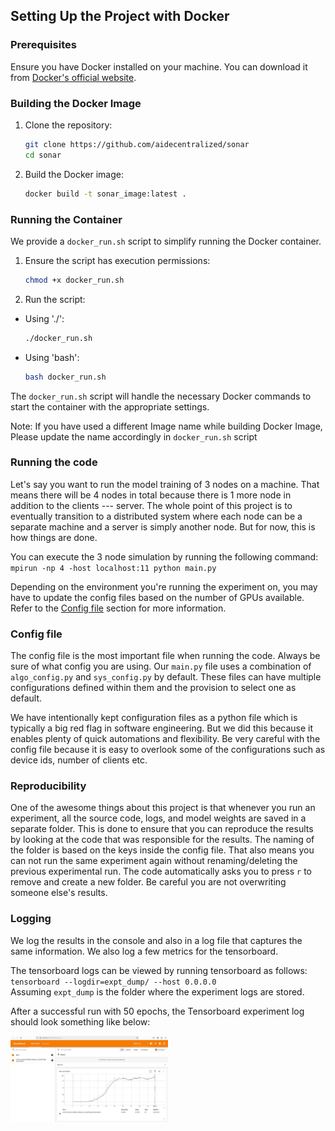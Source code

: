 ## Setting Up the Project with Docker

### Prerequisites

Ensure you have Docker installed on your machine. You can download it from [Docker's official website](https://www.docker.com/get-started).

### Building the Docker Image

1. Clone the repository:
    ```sh
    git clone https://github.com/aidecentralized/sonar
    cd sonar
    ```

2. Build the Docker image:
    ```sh
    docker build -t sonar_image:latest .
    ```

### Running the Container

We provide a `docker_run.sh` script to simplify running the Docker container.

1. Ensure the script has execution permissions:
    ```sh
    chmod +x docker_run.sh
    ```

2. Run the script:
- Using './':
    ```sh
    ./docker_run.sh
    ```
- Using 'bash':
    ```sh
    bash docker_run.sh
    ```

The `docker_run.sh` script will handle the necessary Docker commands to start the container with the appropriate settings.

Note: If you have used a different Image name while building Docker Image, Please update the name accordingly in `docker_run.sh` script

### Running the code
Let's say you want to run the model training of 3 nodes on a machine. That means there will be 4 nodes in total because there is 1 more node in addition to the clients --- server.
The whole point of this project is to eventually transition to a distributed system where each node can be a separate machine and a server is simply another node. But for now, this is how things are done.

You can execute the 3 node simulation by running the following command:<br>
`mpirun -np 4 -host localhost:11 python main.py`

Depending on the environment you're running the experiment on, you may have to update the config files based on the number of GPUs available. Refer to the [Config file](#config-file) section for more information.


### Config file
The config file is the most important file when running the code. Always be sure of what config you are using. Our `main.py` file uses a combination of `algo_config.py` and `sys_config.py` by default. These files can have multiple configurations defined within them and the provision to select one as default. 

We have intentionally kept configuration files as a python file which is typically a big red flag in software engineering. But we did this because it enables plenty of quick automations and flexibility. Be very careful with the config file because it is easy to overlook some of the configurations such as device ids, number of clients etc.

### Reproducibility
One of the awesome things about this project is that whenever you run an experiment, all the source code, logs, and model weights are saved in a separate folder. This is done to ensure that you can reproduce the results by looking at the code that was responsible for the results. The naming of the folder is based on the keys inside the config file. That also means you can not run the same experiment again without renaming/deleting the previous experimental run. The code automatically asks you to press `r` to remove and create a new folder. Be careful you are not overwriting someone else's results.

### Logging
We log the results in the console and also in a log file that captures the same information. We also log a few metrics for the tensorboard. 

The tensorboard logs can be viewed by running tensorboard as follows:<br>
`tensorboard --logdir=expt_dump/ --host 0.0.0.0`<br>
Assuming `expt_dump` is the folder where the experiment logs are stored.

After a successful run with 50 epochs, the Tensorboard experiment log should look something like below:

<img src="../resources/images/TensorboardSample.png" width=50% height=50%>
